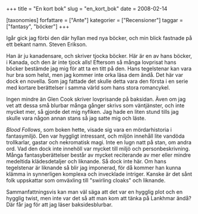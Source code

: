 +++
title = "En kort bok"
slug = "en_kort_bok"
date = 2008-02-14

[taxonomies]
forfattare = ["Ante"]
kategorier = ["Recensioner"]
taggar = ["fantasy", "böcker"]
+++

Igår gick jag förbi den där hyllan med nya böcker, och min blick fastnade på ett bekant namn. Steven Erikson.

Han är ju kanadensare, och skriver tjocka böcker. Här är en av hans böcker, i Kanada, och den är inte tjock alls! Eftersom så många lovprisat hans böcker bestämde jag mig för att ta en titt på den. Hans tegelstenar kan vara hur bra som helst, men jag kommer inte orka läsa dem ändå. Det här var dock en novella. Som jag fattade det skulle detta vara den första i en serie med kortare berättelser i samma värld som hans stora romancykel.

Ingen mindre än Glen Cook  skriver lovprisande på baksidan. Även om jag vet att dessa små blurbar många gånger skrivs som väntjänster, och inte mycket mer, så gjorde det mig nyfiken. Jag hade en liten stund tills jag skulle vara någon annan stans så jag satte mig och läste.

<em>Blood Follows</em>, som boken hette, visade sig vara en mördarhistoria i fantasymiljö. Den var hyggligt intressant, och miljön innehåll lite vandöda trollkarlar, gastar och nekromatisk magi. Inte en lugn natt på stan, om andra ord. Vad den dock inte innehöll var mycket till miljö och personbeskrivning. Många fantasyberättelser består av mycket reciterande av mer eller mindre medeltida klädesdetaljer och liknande. Så dock inte här. Om hans tegelstenar är liknande så blir jag imponerad, för då kommer han kunna klämma in synnerligen komplexa och invecklade intriger. Kanske är det sånt folk uppskattar som omväxling till "swirling cloaks" och liknande.

Sammanfattningsvis kan man väl säga att det var en hygglig plot och en hygglig twist, men inte var det så att man kom att tänka på Lankhmar ändå? Där får jag för att jag läser baksidesblurbar.
